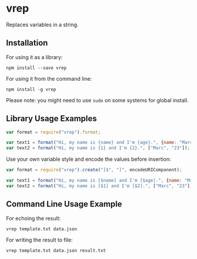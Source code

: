 # vrep

Replaces variables in a string.

## Installation

For using it as a library:

    npm install --save vrep

For using it from the command line:

    npm install -g vrep

Please note: you might need to use `sudo` on some systems for global install.


## Library Usage Examples

```javascript
var format = require("vrep").format;

var text1 = format("Hi, my name is {name} and I'm {age}.", {name: "Marc", age: "23"});
var text2 = format("Hi, my name is {1} and I'm {2}.", ["Marc", "23"]);
```

Use your own variable style and encode the values before insertion:

```javascript
var format = require("vrep").create("[$", "]", encodeURIComponent);

var text1 = format("Hi, my name is [$name] and I'm [$age].", {name: "Marc", age: "23"});
var text2 = format("Hi, my name is [$1] and I'm [$2].", ["Marc", "23"]);
```


## Command Line Usage Example

For echoing the result:

    vrep template.txt data.json

For writing the result to file:

    vrep template.txt data.json result.txt



